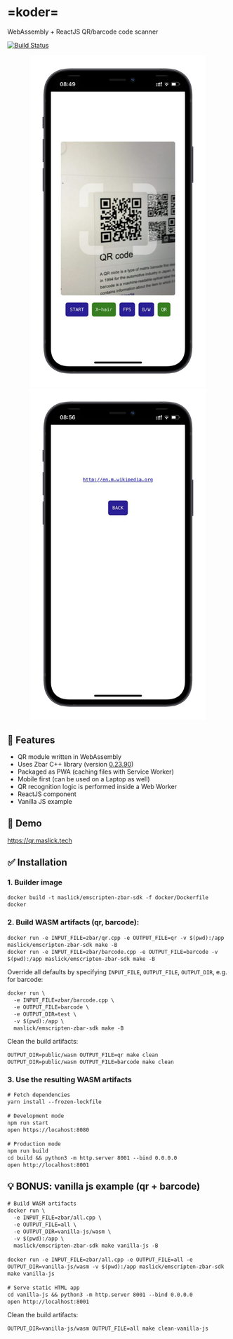 # =koder=
WebAssembly + ReactJS QR/barcode code scanner

[![Build Status](https://github.com/maslick/koder-react/workflows/build/badge.svg)](https://github.com/maslick/koder-react/actions?query=workflow%3Abuild)

<p align="center" >
  <img src="./screenshots/app_1.png" width="400" />
  <img src="./screenshots/app_2.png" width="400" />
</p>

## 🚀 Features
* QR module written in WebAssembly
* Uses Zbar C++ library (version [0.23.90](https://github.com/mchehab/zbar))
* Packaged as PWA (caching files with Service Worker)
* Mobile first (can be used on a Laptop as well)
* QR recognition logic is performed inside a Web Worker
* ReactJS component
* Vanilla JS example

## 🍭 Demo
https://qr.maslick.tech

## ✅ Installation

### 1. Builder image
```shell
docker build -t maslick/emscripten-zbar-sdk -f docker/Dockerfile docker
```

### 2. Build WASM artifacts (qr, barcode):
```shell
docker run -e INPUT_FILE=zbar/qr.cpp -e OUTPUT_FILE=qr -v $(pwd):/app maslick/emscripten-zbar-sdk make -B
docker run -e INPUT_FILE=zbar/barcode.cpp -e OUTPUT_FILE=barcode -v $(pwd):/app maslick/emscripten-zbar-sdk make -B
```

Override all defaults by specifying ``INPUT_FILE``, ``OUTPUT_FILE``, ``OUTPUT_DIR``, e.g. for barcode:
```shell
docker run \
  -e INPUT_FILE=zbar/barcode.cpp \
  -e OUTPUT_FILE=barcode \
  -e OUTPUT_DIR=test \
  -v $(pwd):/app \
  maslick/emscripten-zbar-sdk make -B
```

Clean the build artifacts:
```shell
OUTPUT_DIR=public/wasm OUTPUT_FILE=qr make clean
OUTPUT_DIR=public/wasm OUTPUT_FILE=barcode make clean
```

### 3. Use the resulting WASM artifacts

```shell
# Fetch dependencies
yarn install --frozen-lockfile

# Development mode
npm run start
open https://locahost:8080

# Production mode
npm run build
cd build && python3 -m http.server 8001 --bind 0.0.0.0
open http://localhost:8001
```


## 💡 BONUS: vanilla js example (qr + barcode)
```shell
# Build WASM artifacts
docker run \
  -e INPUT_FILE=zbar/all.cpp \
  -e OUTPUT_FILE=all \
  -e OUTPUT_DIR=vanilla-js/wasm \
  -v $(pwd):/app \
  maslick/emscripten-zbar-sdk make vanilla-js -B
  
docker run -e INPUT_FILE=zbar/all.cpp -e OUTPUT_FILE=all -e OUTPUT_DIR=vanilla-js/wasm -v $(pwd):/app maslick/emscripten-zbar-sdk make vanilla-js

# Serve static HTML app
cd vanilla-js && python3 -m http.server 8001 --bind 0.0.0.0
open http://localhost:8001
```

Clean the build artifacts:
```shell
OUTPUT_DIR=vanilla-js/wasm OUTPUT_FILE=all make clean-vanilla-js
```
